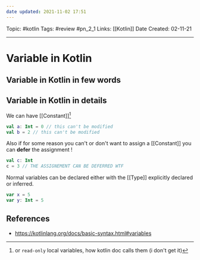 ```yaml
---
date updated: 2021-11-02 17:51
---
```


Topic: #kotlin
Tags: #review #pn_2_1
Links: [[Kotlin]]
Date Created: 02-11-21

---

# Variable in Kotlin

## Variable in Kotlin in few words

## Variable in Kotlin in details

We can have [[Constant]][^1]

```kotlin
val a: Int = 0 // this can't be modified
val b = 2 // this can't be modified
```

Also if for some reason you can't or don't want to assign a [[Constant]] you can **defer** the assignment !

```kotlin
val c: Int
c = 3 // THE ASSIGNEMENT CAN BE DEFERRED WTF
```

Normal variables can be declared either with the [[Type]] explicitly declared or inferred.

```kotlin
var x = 5
var y: Int = 5
```

## References

- <https://kotlinlang.org/docs/basic-syntax.html#variables>

[^1]: or `read-only` local variables, how kotlin doc calls them (i don't get it)
